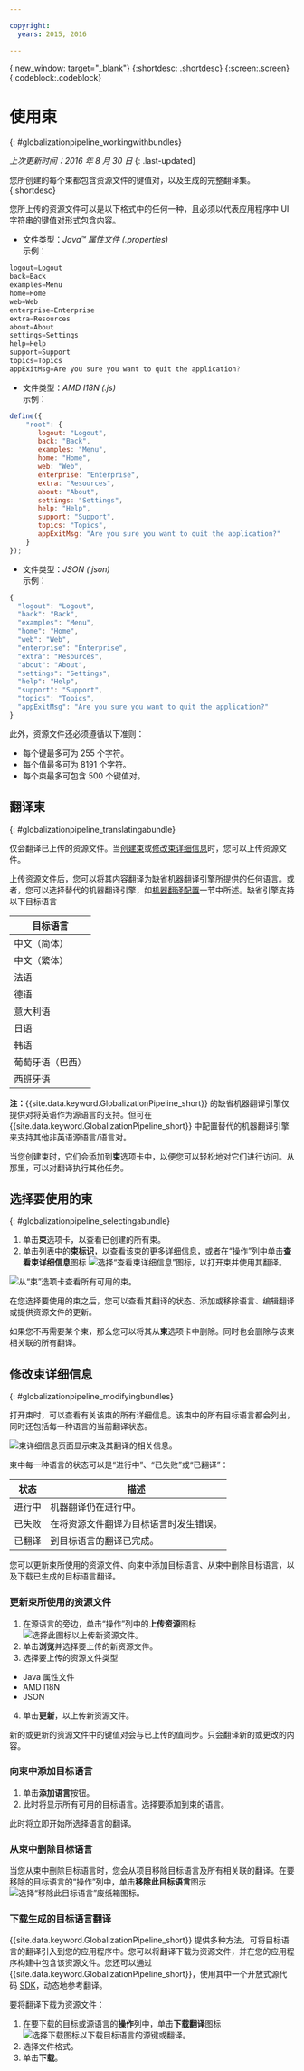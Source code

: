 ```yaml
---

copyright:
  years: 2015, 2016

---
```


{:new_window: target="_blank"}
{:shortdesc: .shortdesc}
{:screen:.screen}
{:codeblock:.codeblock}


# 使用束
{: #globalizationpipeline_workingwithbundles}

*上次更新时间：2016 年 8 月 30 日*
{: .last-updated}

您所创建的每个束都包含资源文件的键值对，以及生成的完整翻译集。
{:shortdesc}

您所上传的资源文件可以是以下格式中的任何一种，且必须以代表应用程序中 UI 字符串的键值对形式包含内容。


* 文件类型：*Java™ 属性文件 (.properties)*<br>
示例：
```js
logout=Logout 
back=Back 
examples=Menu 
home=Home 
web=Web 
enterprise=Enterprise 
extra=Resources 
about=About 
settings=Settings 
help=Help 
support=Support 
topics=Topics 
appExitMsg=Are you sure you want to quit the application?
```
* 文件类型：*AMD I18N (.js)*<br>
示例：
```js
define({
    "root": {
       logout: "Logout",
       back: "Back",
       examples: "Menu",
       home: "Home",
       web: "Web",
       enterprise: "Enterprise",
       extra: "Resources",
       about: "About",
       settings: "Settings",
       help: "Help",
       support: "Support",
       topics: "Topics",
       appExitMsg: "Are you sure you want to quit the application?"
    }
});
``` 
* 文件类型：*JSON (.json)*<br>
示例：
```js
{
  "logout": "Logout",
  "back": "Back",
  "examples": "Menu",
  "home": "Home",
  "web": "Web",
  "enterprise": "Enterprise",
  "extra": "Resources",
  "about": "About",
  "settings": "Settings",
  "help": "Help",
  "support": "Support",
  "topics": "Topics",
  "appExitMsg": "Are you sure you want to quit the application?"
}
``` 

此外，资源文件还必须遵循以下准则：
* 每个键最多可为 255 个字符。
* 每个值最多可为 8191 个字符。
* 每个束最多可包含 500 个键值对。


## 翻译束
{: #globalizationpipeline_translatingabundle}

仅会翻译已上传的资源文件。当[创建束](index.html#globalizationpipeline_creatingbundles)或[修改束详细信息](bundles.html#globalizationpipeline_modifyingbundles)时，您可以上传资源文件。

上传资源文件后，您可以将其内容翻译为缺省机器翻译引擎所提供的任何语言。或者，您可以选择替代的机器翻译引擎，如[机器翻译配置](managing_translations.html#globalizationpipeline_service_to_service)一节中所述。缺省引擎支持以下目标语言

<table>
<thead>
<tr>
<th>目标语言</th>
</tr>
</thead>
<tbody>
<tr>
<td>中文（简体）</td>
</tr>
<tr>
<td>中文（繁体）</td>
</tr>
<tr>
<td>法语</td>
</tr>
<tr>
<td>德语</td>
</tr>
<tr>
<td>意大利语</td>
</tr>
<tr>
<td>日语</td>
</tr>
<tr>
<td>韩语</td>
</tr>
<tr>
<td>葡萄牙语（巴西）</td>
</tr>
<tr>
<td>西班牙语</td>
</tr>
</tbody>
</table>

**注：**{{site.data.keyword.GlobalizationPipeline_short}} 的缺省机器翻译引擎仅提供对将英语作为源语言的支持。但可在 {{site.data.keyword.GlobalizationPipeline_short}} 中配置替代的机器翻译引擎来支持其他非英语源语言/语言对。

当您创建束时，它们会添加到**束**选项卡中，以便您可以轻松地对它们进行访问。从那里，可以对翻译执行其他任务。


## 选择要使用的束
{: #globalizationpipeline_selectingabundle}

1. 单击**束**选项卡，以查看已创建的所有束。
2. 单击列表中的**束标识**，以查看该束的更多详细信息，或者在“操作”列中单击**查看束详细信息**图标 ![选择“查看束详细信息”图标，以打开束并使用其翻译](images/viewProjectDetailIcon.png)。

![从“束”选项卡查看所有可用的束。](images/translationBundles.png)

在您选择要使用的束之后，您可以查看其翻译的状态、添加或移除语言、编辑翻译或提供资源文件的更新。

如果您不再需要某个束，那么您可以将其从**束**选项卡中删除。同时也会删除与该束相关联的所有翻译。

## 修改束详细信息
{: #globalizationpipeline_modifyingbundles}

打开束时，可以查看有关该束的所有详细信息。该束中的所有目标语言都会列出，同时还包括每一种语言的当前翻译状态。

![束详细信息页面显示束及其翻译的相关信息。](images/bundleDetails.png)

束中每一种语言的状态可以是“进行中”、“已失败”或“已翻译”：

| 状态 | 描述 |
|--------|-------------|
| 进行中 | 机器翻译仍在进行中。 |
| 已失败 | 在将资源文件翻译为目标语言时发生错误。 |
| 已翻译 | 到目标语言的翻译已完成。 |

您可以更新束所使用的资源文件、向束中添加目标语言、从束中删除目标语言，以及下载已生成的目标语言翻译。

### 更新束所使用的资源文件

1. 在源语言的旁边，单击“操作”列中的**上传资源**图标 ![选择此图标以上传新资源文件](images/uploadIcon.png)。
2. 单击**浏览**并选择要上传的新资源文件。
3. 选择要上传的资源文件类型
 * Java 属性文件
 * AMD I18N
 * JSON
4. 单击**更新**，以上传新资源文件。

新的或更新的资源文件中的键值对会与已上传的值同步。只会翻译新的或更改的内容。

### 向束中添加目标语言

1. 单击**添加语言**按钮。
2. 此时将显示所有可用的目标语言。选择要添加到束的语言。

此时将立即开始所选择语言的翻译。

### 从束中删除目标语言

当您从束中删除目标语言时，您会从项目移除目标语言及所有相关联的翻译。在要移除的目标语言的“操作”列中，单击**移除此目标语言**图示 ![选择“移除此目标语言”废纸箱图标](images/trashIcon.png)。

### 下载生成的目标语言翻译

{{site.data.keyword.GlobalizationPipeline_short}} 提供多种方法，可将目标语言的翻译引入到您的应用程序中。您可以将翻译下载为资源文件，并在您的应用程序构建中包含该资源文件。您还可以通过 {{site.data.keyword.GlobalizationPipeline_short}}，使用其中一个开放式源代码 [SDK](https://github.com/IBM-Bluemix/gp-common)，动态地参考翻译。 

<!-- For information on {{site.data.keyword.GlobalizationPipeline_full}} SDKs, see <link>. -->

要将翻译下载为资源文件： 

1. 在要下载的目标或源语言的**操作**列中，单击**下载翻译**图标 ![选择下载图标以下载目标语言的源键或翻译](images/downloadIcon.png)。
2. 选择文件格式。
3. 单击**下载**。
